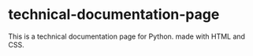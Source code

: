 # technical-documentation-page
This is a technical documentation page for Python. made with HTML and CSS.